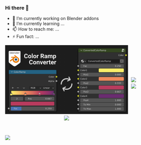 ### Hi there 👋

- 🔭 I’m currently working on Blender addons
- 🌱 I’m currently learning ...
- 📫 How to reach me: ...
- ⚡ Fun fact: ...


<div style="display:flex;justify-content:left;align-items:center;">

<div style="display:flex;justify-content:center;align-items:center;row-gap:2px;flex-direction:column;padding-right: 10px">
<a href="https://github.com/markelekdotcom/color-ramp-converter">
<img src="https://github.com/markelekdotcom/color-ramp-converter/blob/main/docs/images/colorrampconverter_index.png?raw=true" width="400" >
</a>
<a href="https://github.com/markelekdotcom/color-ramp-converter">
<img src="https://github-readme-stats.vercel.app/api/pin/?username=markelekdotcom&repo=color-ramp-converter&theme=dark" width="400"/>
</a>
</div>

<div style="display:flex;justify-content:center;align-items:center;row-gap:2px;flex-direction:column">
<a href="https://github.com/markelekdotcom/3d-pixels">
<img src="https://github.com/markelekdotcom/3d-pixels/blob/main/docs/images/3dpixels_index.png?raw=true" width="400" >
</a>
<a href="https://github.com/markelekdotcom/3d-pixels">
  <img src="https://github-readme-stats.vercel.app/api/pin/?username=markelekdotcom&repo=3d-pixels&theme=dark" width="400"/>
</a>
</div>

</div>


<span>&nbsp;</span>


<p align="left">

<a href="https://github.com/markelekdotcom?tab=repositories">
  <img align="left" src="https://github-readme-stats.vercel.app/api?username=markelekdotcom&show_icons=true&count_private=true&hide=prs,contribs&card_width=400&theme=dark" width="400"/>
</a>

</p>
